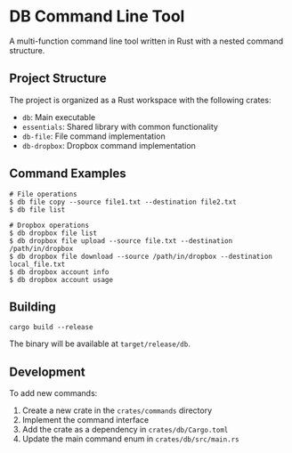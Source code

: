 # DB Command Line Tool

A multi-function command line tool written in Rust with a nested command structure.

## Project Structure

The project is organized as a Rust workspace with the following crates:

- `db`: Main executable
- `essentials`: Shared library with common functionality
- `db-file`: File command implementation
- `db-dropbox`: Dropbox command implementation

## Command Examples

```
# File operations
$ db file copy --source file1.txt --destination file2.txt
$ db file list

# Dropbox operations
$ db dropbox file list
$ db dropbox file upload --source file.txt --destination /path/in/dropbox
$ db dropbox file download --source /path/in/dropbox --destination local_file.txt
$ db dropbox account info
$ db dropbox account usage
```

## Building

```
cargo build --release
```

The binary will be available at `target/release/db`.

## Development

To add new commands:

1. Create a new crate in the `crates/commands` directory
2. Implement the command interface
3. Add the crate as a dependency in `crates/db/Cargo.toml`
4. Update the main command enum in `crates/db/src/main.rs`


